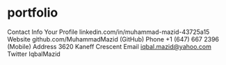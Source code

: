 # portfolio

Contact Info
Your Profile
linkedin.com/in/muhammad-mazid-43725a15
Website
github.com/MuhammadMazid (GitHub)
Phone
+1 (647) 667 2396 (Mobile)
Address
3620 Kaneff Crescent
Email
iqbal.mazid@yahoo.com
Twitter
IqbalMazid
